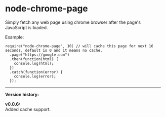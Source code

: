 # node-chrome-page
Simply fetch any web page using chrome browser after the page's JavaScript is loaded.

Example:

```
require("node-chrome-page", 10) // will cache this page for next 10 seconds, default is 0 and it means no cache.
  .page("https://google.com")
  .then(function(html) {
    console.log(html);
  })
  .catch(function(error) {
    console.log(error);
  });
```

------------------------------------------------

**Version history:**

**v0.0.6:**<br/>
Added cache support.